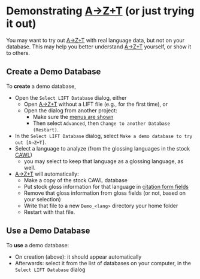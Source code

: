 # Demonstrating [A→Z+T] (or just trying it out)

You may want to try out [A→Z+T] with real language data, but not on your database. This may help you better understand [A→Z+T] yourself, or show it to others.

## Create a Demo Database
To **create** a demo database,
- Open the `Select LIFT Database` dialog, either
  - Open [A→Z+T] without a LIFT file (e.g., for the first time), or
  - Open the dialog from another project:
    - Make sure the [menus are shown](MENUS.md)
    - Then select `Advanced`, then `Change to another Database (Restart)`.
- In the `Select LIFT Database` dialog, select `Make a demo database to try out [A→Z+T]`.
- Select a language to analyze (from the glossing languages in the stock [CAWL])
  - you may select to keep that language as a glossing language, as well.
- [A→Z+T] will automatically:
  - Make a copy of the stock CAWL database
  - Put stock gloss information for that language in [citation form fields](CITATIONFORMS.md)
  - Remove that gloss information from gloss fields (or not, based on your selection)
  - Write that file to a new `Demo_<lang>` directory your home folder
  - Restart with that file.

## Use a Demo Database
To **use** a demo database:
- On creation (above): it should appear automatically
- Afterwards: select it from the list of databases on your computer, in the `Select LIFT Database` dialog

[A→Z+T]:  https://github.com/kent-rasmussen/azt
[WeSay]:  https://software.sil.org/wesay/
[FLEx]: https://software.sil.org/fieldworks/
[LIFT]: https://code.google.com/archive/p/lift-standard/
[CAWL]: http://www.comparalex.org/resources/SIL%20Comparative%20African%20Word%20List.pdf
